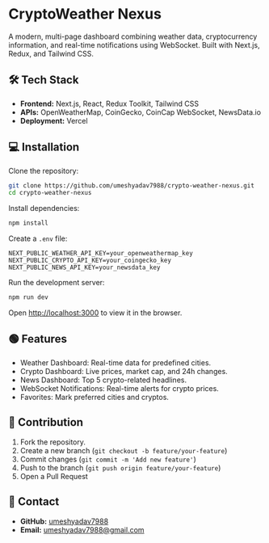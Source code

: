 # CryptoWeather Nexus
A modern, multi-page dashboard combining weather data, cryptocurrency information, and real-time notifications using WebSocket. Built with Next.js, Redux, and Tailwind CSS.

## 🛠 Tech Stack
- **Frontend:** Next.js, React, Redux Toolkit, Tailwind CSS
- **APIs:** OpenWeatherMap, CoinGecko, CoinCap WebSocket, NewsData.io
- **Deployment:** Vercel

## 💻 Installation
Clone the repository:
```bash
git clone https://github.com/umeshyadav7988/crypto-weather-nexus.git
cd crypto-weather-nexus
```
Install dependencies:
```bash
npm install
```
Create a `.env` file:
```
NEXT_PUBLIC_WEATHER_API_KEY=your_openweathermap_key
NEXT_PUBLIC_CRYPTO_API_KEY=your_coingecko_key
NEXT_PUBLIC_NEWS_API_KEY=your_newsdata_key
```
Run the development server:
```bash
npm run dev
```
Open [http://localhost:3000](http://localhost:3000) to view it in the browser.

## 🟢 Features
- Weather Dashboard: Real-time data for predefined cities.
- Crypto Dashboard: Live prices, market cap, and 24h changes.
- News Dashboard: Top 5 crypto-related headlines.
- WebSocket Notifications: Real-time alerts for crypto prices.
- Favorites: Mark preferred cities and cryptos.

## 📝 Contribution
1. Fork the repository.
2. Create a new branch (`git checkout -b feature/your-feature`)
3. Commit changes (`git commit -m 'Add new feature'`)
4. Push to the branch (`git push origin feature/your-feature`)
5. Open a Pull Request

## 📨 Contact
- **GitHub:** [umeshyadav7988](https://github.com/umeshyadav7988)
- **Email:** umeshyadav7988@gmail.com

